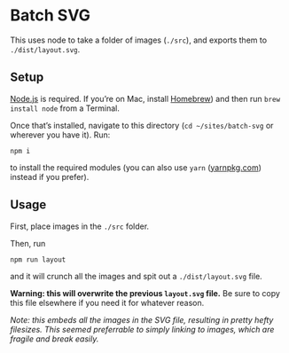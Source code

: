 # Batch SVG

This uses node to take a folder of images (`./src`), and exports them to
`./dist/layout.svg`.

## Setup

[Node.js](https://nodejs.org/en/) is required. If you’re on Mac, install
[Homebrew](https://brew.sh/)) and then run `brew install node` from a Terminal.

Once that’s installed, navigate to this directory (`cd ~/sites/batch-svg` or
wherever you have it). Run:

```
npm i
```

to install the required modules (you can also use `yarn`
([yarnpkg.com](https://yarnpkg.com/en/)) instead if you prefer).

## Usage

First, place images in the `./src` folder.

Then, run

```
npm run layout
```

and it will crunch all the images and spit out a `./dist/layout.svg` file.

**Warning: this will overwrite the previous `layout.svg` file.** Be sure to
copy this file elsewhere if you need it for whatever reason.

_Note: this embeds all the images in the SVG file, resulting in pretty hefty
filesizes. This seemed preferrable to simply linking to images, which are
fragile and break easily._

